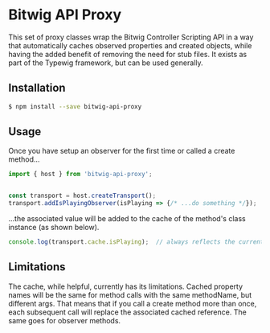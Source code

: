 # Bitwig API Proxy

This set of proxy classes wrap the Bitwig Controller Scripting API in a way that automatically caches observed properties and created objects, while having the added benefit of removing the need for stub files. It exists as part of the Typewig framework, but can be used generally.


## Installation

```bash
$ npm install --save bitwig-api-proxy
```

## Usage

Once you have setup an observer for the first time or called a create method...

```ts
import { host } from 'bitwig-api-proxy';


const transport = host.createTransport();
transport.addIsPlayingObserver(isPlaying => {/* ...do something */});
```

...the associated value will be added to the cache of the method's class instance (as shown below).

```ts
console.log(transport.cache.isPlaying);  // always reflects the current isPlaying state
```


## Limitations

The cache, while helpful, currently has its limitations. Cached property names will be the same for method calls with the same methodName, but different args. That means that if you call a create method more than once, each subsequent call will replace the associated cached reference. The same goes for observer methods.

